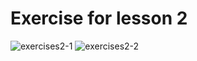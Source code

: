 # Exercise for lesson 2

![exercises2-1](https://i.imgur.com/njg2gW3.png)
![exercises2-2](https://i.imgur.com/Pr3AiGx.png)